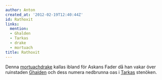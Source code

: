```yaml
---
author: Anton
created_at: '2012-02-19T12:40:44Z'
id: Rathoxit
links:
  mention:
  - Ghalden
  - Tarkas
  - drake
  - mortuach
title: Rathoxit
---
```


Denna [mortuach][][drake] kallas ibland för Askans Fader då han vakar över ruinstaden [Ghalden] och
dess numera nedbrunna oas i [Tarkas] stenöken.

  [mortuach]: mortuach
  [drake]: drake
  [Ghalden]: Ghalden
  [Tarkas]: Tarkas
